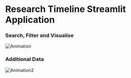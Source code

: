 # Research Timeline Streamlit Application

### Search, Filter and Visualise

![Animation](https://user-images.githubusercontent.com/71706696/139323732-2ff600e5-7cf0-4791-be70-3a2046b8b76b.gif)

### Additional Data

![Animation2](https://user-images.githubusercontent.com/71706696/139323801-ee6901fc-c7c3-4adb-861c-e6d5524e269a.gif)
